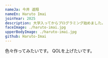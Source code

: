```yaml
---
nameJa: 今井 遥翔
nameEn: Haruto Imai
joinYear: 2025
description: 大学入ってからプログラミング始めました。
faceImage: ./haruto-imai.jpg
upperBodyImage: ./haruto-imai.jpg
github: Haruto-Imai
---
```

色々作ってみたいです。
QOLを上げたいです。
